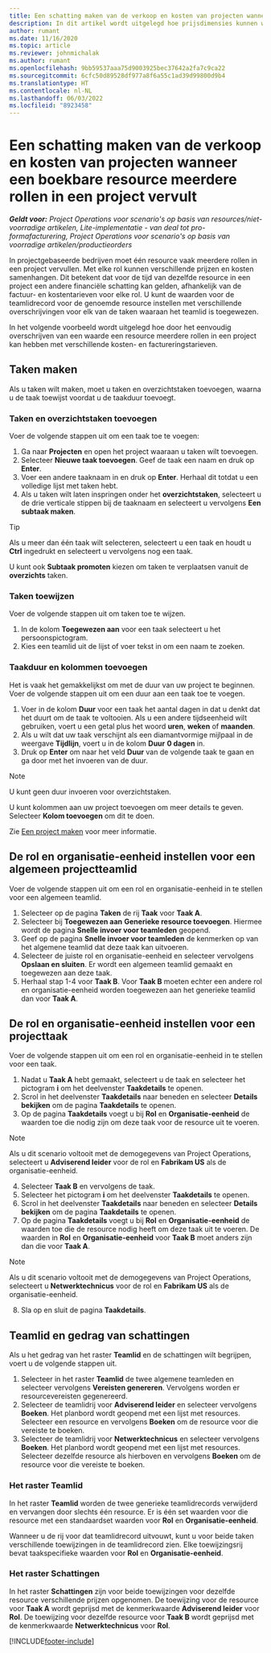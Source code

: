 ```yaml
---
title: Een schatting maken van de verkoop en kosten van projecten wanneer een boekbare resource meerdere rollen in een project vervult
description: In dit artikel wordt uitgelegd hoe prijsdimensies kunnen worden gebruikt ter ondersteuning van prijsstelling en kostprijsramingen voor een resource die meerdere rollen in een project vervult.
author: rumant
ms.date: 11/16/2020
ms.topic: article
ms.reviewer: johnmichalak
ms.author: rumant
ms.openlocfilehash: 9bb59537aaa75d9003925bec37642a2fa7c9ca22
ms.sourcegitcommit: 6cfc50d89528df977a8f6a55c1ad39d99800d9b4
ms.translationtype: HT
ms.contentlocale: nl-NL
ms.lasthandoff: 06/03/2022
ms.locfileid: "8923458"
---
```

# <a name="estimate-project-sales-and-costs-when-a-bookable-resource-fills-multiple-roles-on-a-project"></a>Een schatting maken van de verkoop en kosten van projecten wanneer een boekbare resource meerdere rollen in een project vervult 

_**Geldt voor:** Project Operations voor scenario's op basis van resources/niet-voorradige artikelen, Lite-implementatie - van deal tot pro-formafacturering, Project Operations voor scenario's op basis van voorradige artikelen/productieorders_ 

In projectgebaseerde bedrijven moet één resource vaak meerdere rollen in een project vervullen. Met elke rol kunnen verschillende prijzen en kosten samenhangen. Dit betekent dat voor de tijd van dezelfde resource in een project een andere financiële schatting kan gelden, afhankelijk van de factuur- en kostentarieven voor elke rol. U kunt de waarden voor de teamlidrecord voor de genoemde resource instellen met verschillende overschrijvingen voor elk van de taken waaraan het teamlid is toegewezen.

In het volgende voorbeeld wordt uitgelegd hoe door het eenvoudig overschrijven van een waarde een resource meerdere rollen in een project kan hebben met verschillende kosten- en factureringstarieven.

## <a name="create-tasks"></a>Taken maken
Als u taken wilt maken, moet u taken en overzichtstaken toevoegen, waarna u de taak toewijst voordat u de taakduur toevoegt. 

### <a name="add-tasks-and-summary-tasks"></a>Taken en overzichtstaken toevoegen
Voer de volgende stappen uit om een taak toe te voegen:

1. Ga naar **Projecten** en open het project waaraan u taken wilt toevoegen.
2. Selecteer **Nieuwe taak toevoegen**. Geef de taak een naam en druk op **Enter**.
3. Voer een andere taaknaam in en druk op **Enter**. Herhaal dit totdat u een volledige lijst met taken hebt.
3. Als u taken wilt laten inspringen onder het **overzichtstaken**, selecteert u de drie verticale stippen bij de taaknaam en selecteert u vervolgens **Een subtaak maken**. 

  > [!TIP]
  > Als u meer dan één taak wilt selecteren, selecteert u een taak en houdt u **Ctrl** ingedrukt en selecteert u vervolgens nog een taak.
  >
  > U kunt ook **Subtaak promoten** kiezen om taken te verplaatsen vanuit de **overzichts** taken.

### <a name="assign-tasks"></a>Taken toewijzen

Voer de volgende stappen uit om taken toe te wijzen.

1. In de kolom **Toegewezen aan** voor een taak selecteert u het persoonspictogram.
2. Kies een teamlid uit de lijst of voer tekst in om een naam te zoeken.

### <a name="add-task-duration-and-columns"></a>Taakduur en kolommen toevoegen

Het is vaak het gemakkelijkst om met de duur van uw project te beginnen. Voer de volgende stappen uit om een duur aan een taak toe te voegen.

1. Voer in de kolom **Duur** voor een taak het aantal dagen in dat u denkt dat het duurt om de taak te voltooien. Als u een andere tijdseenheid wilt gebruiken, voert u een getal plus het woord **uren**, **weken** of **maanden**.
2. Als u wilt dat uw taak verschijnt als een diamantvormige mijlpaal in de weergave **Tijdlijn**, voert u in de kolom **Duur** **0 dagen** in.
3. Druk op **Enter** om naar het veld **Duur** van de volgende taak te gaan en ga door met het invoeren van de duur.

  > [!NOTE]
  > U kunt geen duur invoeren voor overzichtstaken.

U kunt kolommen aan uw project toevoegen om meer details te geven. Selecteer **Kolom toevoegen** om dit te doen. 

Zie [Een project maken](https://support.microsoft.com/en-us/office/create-a-project-a5b5e823-fb2e-45fd-be00-7d84422d9749) voor meer informatie.

## <a name="set-up-the-role-and-organization-unit-for-a-generic-project-team-member"></a>De rol en organisatie-eenheid instellen voor een algemeen projectteamlid
Voer de volgende stappen uit om een rol en organisatie-eenheid in te stellen voor een algemeen teamlid.

1. Selecteer op de pagina **Taken** de rij **Taak** voor **Taak A**. 
2. Selecteer bij **Toegewezen aan** **Generieke resource toevoegen**. Hiermee wordt de pagina **Snelle invoer voor teamleden** geopend.
3. Geef op de pagina **Snelle invoer voor teamleden** de kenmerken op van het algemene teamlid dat deze taak kan uitvoeren.
4. Selecteer de juiste rol en organisatie-eenheid en selecteer vervolgens **Opslaan en sluiten**. Er wordt een algemeen teamlid gemaakt en toegewezen aan deze taak. 
5. Herhaal stap 1-4 voor **Taak B**. Voor **Taak B** moeten echter een andere rol en organisatie-eenheid worden toegewezen aan het generieke teamlid dan voor **Taak A**. 

## <a name="set-up-the-role-and-organization-unit-for-a-project-task"></a>De rol en organisatie-eenheid instellen voor een projecttaak
Voer de volgende stappen uit om een rol en organisatie-eenheid in te stellen voor een taak.

1. Nadat u **Taak A** hebt gemaakt, selecteert u de taak en selecteer het pictogram **i** om het deelvenster **Taakdetails** te openen. 
2. Scrol in het deelvenster **Taakdetails** naar beneden en selecteer **Details bekijken** om de pagina **Taakdetails** te openen.
3. Op de pagina **Taakdetails** voegt u bij **Rol** en **Organisatie-eenheid** de waarden toe die nodig zijn om deze taak voor de resource uit te voeren. 

  > [!NOTE]
  > Als u dit scenario voltooit met de demogegevens van Project Operations, selecteert u **Adviserend leider** voor de rol en **Fabrikam US** als de organisatie-eenheid.

4. Selecteer **Taak B** en vervolgens de taak.
5. Selecteer het pictogram **i** om het deelvenster **Taakdetails** te openen. 
6. Scrol in het deelvenster **Taakdetails** naar beneden en selecteer **Details bekijken** om de pagina **Taakdetails** te openen.
7. Op de pagina **Taakdetails** voegt u bij **Rol** en **Organisatie-eenheid** de waarden toe die de resource nodig heeft om deze taak uit te voeren. De waarden in **Rol** en **Organisatie-eenheid** voor **Taak B** moet anders zijn dan die voor **Taak A**. 

  > [!NOTE]
  > Als u dit scenario voltooit met de demogegevens van Project Operations, selecteert u **Netwerktechnicus** voor de rol en **Fabrikam US** als de organisatie-eenheid.

8. Sla op en sluit de pagina **Taakdetails**. 

## <a name="team-member-and-estimates-behavior"></a>Teamlid en gedrag van schattingen 
Als u het gedrag van het raster **Teamlid** en de schattingen wilt begrijpen, voert u de volgende stappen uit.

1. Selecteer in het raster **Teamlid** de twee algemene teamleden en selecteer vervolgens **Vereisten genereren**. Vervolgens worden er resourcevereisten gegenereerd. 
2. Selecteer de teamlidrij voor **Adviserend leider** en selecteer vervolgens **Boeken**. Het planbord wordt geopend met een lijst met resources. Selecteer een resource en vervolgens **Boeken** om de resource voor die vereiste te boeken.
3. Selecteer de teamlidrij voor **Netwerktechnicus** en selecteer vervolgens **Boeken**. Het planbord wordt geopend met een lijst met resources. Selecteer dezelfde resource als hierboven en vervolgens **Boeken** om de resource voor die vereiste te boeken.

### <a name="team-member-grid"></a>Het raster Teamlid 

In het raster **Teamlid** worden de twee generieke teamlidrecords verwijderd en vervangen door slechts één resource. Er is één set waarden voor die resource met een standaardset waarden voor **Rol** en **Organisatie-eenheid**.

Wanneer u de rij voor dat teamlidrecord uitvouwt, kunt u voor beide taken verschillende toewijzingen in de teamlidrecord zien. Elke toewijzingsrij bevat taakspecifieke waarden voor **Rol** en **Organisatie-eenheid**. 

### <a name="estimates-grid"></a>Het raster Schattingen 

In het raster **Schattingen** zijn voor beide toewijzingen voor dezelfde resource verschillende prijzen opgenomen. De toewijzing voor de resource voor **Taak A** wordt geprijsd met de kenmerkwaarde **Adviserend leider** voor **Rol**. De toewijzing voor dezelfde resource voor **Taak B** wordt geprijsd met de kenmerkwaarde **Netwerktechnicus** voor **Rol**.


[!INCLUDE[footer-include](../includes/footer-banner.md)]